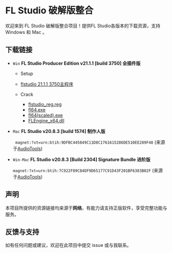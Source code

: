
# FL Studio 破解版整合

欢迎来到 FL Studio 破解版整合项目！提供FL Studio各版本的下载资源，支持 Windows 和 Mac 。

## 下载链接

- `Win`  **FL Studio Producer Edition v21.1.1 [build 3750] 全插件版**

  - Setup
  - [flstudio 21.1.1 3750主程序](https://www.mediafire.com/file/6vm3uuhd9uf3ppb/flstudio_win64_21.1.1.3750.exe/file)
  
  - Crack
    - [flstudio_reg.reg](https://www.mediafire.com/file/231mgbogwmf4tfs/FLStudio_reg.reg/file)
    - [fl64.exe](https://www.mediafire.com/file/k2c8qt37bp4tkzv/FL64.exe/file)
    - [fl64(scaled).exe](https://www.mediafire.com/file/9dy4bnbkdoyj2bb/FL64+(scaled).exe/file)
    - [FLEngine_x64.dll](https://www.mediafire.com/file/22w0wwo4tdal55b/FLEngine_x64.dll/file)

- `Mac`  **FL Studio v20.8.3 [build 1574] 制作人版**
  
  ` magnet:?xt=urn:btih:9DFBC445849C11D8C1761615286DE510EE289F48`
   (来源于[AudioTools](https://audiotools.in/2021/11/09/flstudio-v20-8-3-1574-macos-12/))

- `Win-Mac`  **FL Studio v20.8.3 [Build 2304] Signature Bundle 进阶版**
  
  `magnet:?xt=urn:btih:7C922F89C84DF9D65177C91D43F201BF6383B02F`
  (来源于[AudioTools](https://audiotools.in/2021/08/05/flstudio-v20-8-3-2304-win-mac/))
  
## 声明

本项目所提供的资源链接均来源于**网络**，有能力请支持正版软件，享受完整功能与服务。

## 反馈与支持

如有任何问题或建议，欢迎在此项目中提交 issue 或与我联系。
